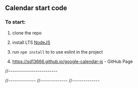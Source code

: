 ## Calendar start code

### To start:

1. clone the repo
2. install LTS [NodeJS](https://nodejs.org/en/)
3. run `npm install` to to use eslint in the project

4. https://sd13666.github.io/google-calendar-js - GitHub Page

//-------------------------
<div class="calendar__time-scale">
            <!-- <div class="time-slot">
              <span class="time-slot__time">1:00</span>
            </div>
            <div class="time-slot">
              <span class="time-slot__time">2:00</span>
            </div>
            <div class="time-slot">
              <span class="time-slot__time">3:00</span>
            </div>
            <div class="time-slot">
              <span class="time-slot__time">4:00</span>
            </div>
            <div class="time-slot">
              <span class="time-slot__time">5:00</span>
            </div>
            <div class="time-slot">
              <span class="time-slot__time">6:00</span>
            </div>
            <div class="time-slot">
              <span class="time-slot__time">7:00</span>
            </div>
            <div class="time-slot">
              <span class="time-slot__time">8:00</span>
            </div>
            <div class="time-slot">
              <span class="time-slot__time">9:00</span>
            </div>
            <div class="time-slot">
              <span class="time-slot__time">10:00</span>
            </div>
            <div class="time-slot">
              <span class="time-slot__time">11:00</span>
            </div>
            <div class="time-slot">
              <span class="time-slot__time">12:00</span>
            </div>
            <div class="time-slot">
              <span class="time-slot__time">13:00</span>
            </div>
            <div class="time-slot">
              <span class="time-slot__time">14:00</span>
            </div>
            <div class="time-slot">
              <span class="time-slot__time">15:00</span>
            </div>
            <div class="time-slot">
              <span class="time-slot__time">16:00</span>
            </div>
            <div class="time-slot">
              <span class="time-slot__time">17:00</span>
            </div>
            <div class="time-slot">
              <span class="time-slot__time">18:00</span>
            </div>
            <div class="time-slot">
              <span class="time-slot__time">19:00</span>
            </div>
            <div class="time-slot">
              <span class="time-slot__time">20:00</span>
            </div>
            <div class="time-slot">
              <span class="time-slot__time">21:00</span>
            </div>
            <div class="time-slot">
              <span class="time-slot__time">22:00</span>
            </div>
            <div class="time-slot">
              <span class="time-slot__time">23:00</span>
            </div> -->
</div>
//--------------
//--------------
//--------------
            <!-- <div class="calendar__day" data-day="16">
              <div class="calendar__time-slot" data-time="0"></div>
              <div class="calendar__time-slot" data-time="1"></div>
              <div class="calendar__time-slot" data-time="2"></div>
              <div class="calendar__time-slot" data-time="3"></div>
              <div class="calendar__time-slot" data-time="4"></div>
              <div class="calendar__time-slot" data-time="5"></div>
              <div class="calendar__time-slot" data-time="6"></div>
              <div class="calendar__time-slot" data-time="7"></div>
              <div class="calendar__time-slot" data-time="8"></div>
              <div class="calendar__time-slot" data-time="9"></div>
              <div class="calendar__time-slot" data-time="10"></div>
              <div class="calendar__time-slot" data-time="12"></div>
              <div class="calendar__time-slot" data-time="13"></div>
              <div class="calendar__time-slot" data-time="14"></div>
              <div class="calendar__time-slot" data-time="15"></div>
              <div class="calendar__time-slot" data-time="16"></div>
              <div class="calendar__time-slot" data-time="17"></div>
              <div class="calendar__time-slot" data-time="18"></div>
              <div class="calendar__time-slot" data-time="19"></div>
              <div class="calendar__time-slot" data-time="20"></div>
              <div class="calendar__time-slot" data-time="21"></div>
              <div class="calendar__time-slot" data-time="22"></div>
              <div class="calendar__time-slot" data-time="23"></div>
              <div class="calendar__time-slot" data-time="24"></div>
            </div>
            <div class="calendar__day" data-day="17">
              <div class="calendar__time-slot" data-time="0"></div>
              <div class="calendar__time-slot" data-time="1"></div>
              <div class="calendar__time-slot" data-time="2"></div>
              <div class="calendar__time-slot" data-time="3">
                <div class="event" data-event-id="">
                  <div class="event__title">Title</div>
                  <div class="event__time">3:10 - 6:30</div>
                </div>
              </div>
              <div class="calendar__time-slot" data-time="4"></div>
              <div class="calendar__time-slot" data-time="5"></div>
              <div class="calendar__time-slot" data-time="6"></div>
              <div class="calendar__time-slot" data-time="7"></div>
              <div class="calendar__time-slot" data-time="8"></div>
              <div class="calendar__time-slot" data-time="9"></div>
              <div class="calendar__time-slot" data-time="10"></div>
              <div class="calendar__time-slot" data-time="12"></div>
              <div class="calendar__time-slot" data-time="13"></div>
              <div class="calendar__time-slot" data-time="14"></div>
              <div class="calendar__time-slot" data-time="15"></div>
              <div class="calendar__time-slot" data-time="16"></div>
              <div class="calendar__time-slot" data-time="17"></div>
              <div class="calendar__time-slot" data-time="18"></div>
              <div class="calendar__time-slot" data-time="19"></div>
              <div class="calendar__time-slot" data-time="20"></div>
              <div class="calendar__time-slot" data-time="21"></div>
              <div class="calendar__time-slot" data-time="22"></div>
              <div class="calendar__time-slot" data-time="23"></div>
              <div class="calendar__time-slot" data-time="24"></div>
            </div>
            <div class="calendar__day" data-day="18">
              <div class="calendar__time-slot" data-time="0"></div>
              <div class="calendar__time-slot" data-time="1"></div>
              <div class="calendar__time-slot" data-time="2"></div>
              <div class="calendar__time-slot" data-time="3"></div>
              <div class="calendar__time-slot" data-time="4"></div>
              <div class="calendar__time-slot" data-time="5"></div>
              <div class="calendar__time-slot" data-time="6"></div>
              <div class="calendar__time-slot" data-time="7"></div>
              <div class="calendar__time-slot" data-time="8"></div>
              <div class="calendar__time-slot" data-time="9"></div>
              <div class="calendar__time-slot" data-time="10"></div>
              <div class="calendar__time-slot" data-time="12"></div>
              <div class="calendar__time-slot" data-time="13"></div>
              <div class="calendar__time-slot" data-time="14"></div>
              <div class="calendar__time-slot" data-time="15"></div>
              <div class="calendar__time-slot" data-time="16"></div>
              <div class="calendar__time-slot" data-time="17"></div>
              <div class="calendar__time-slot" data-time="18"></div>
              <div class="calendar__time-slot" data-time="19"></div>
              <div class="calendar__time-slot" data-time="20"></div>
              <div class="calendar__time-slot" data-time="21"></div>
              <div class="calendar__time-slot" data-time="22"></div>
              <div class="calendar__time-slot" data-time="23"></div>
              <div class="calendar__time-slot" data-time="24"></div>
            </div>
            <div class="calendar__day" data-day="19">
              <div class="calendar__time-slot" data-time="0"></div>
              <div class="calendar__time-slot" data-time="1"></div>
              <div class="calendar__time-slot" data-time="2"></div>
              <div class="calendar__time-slot" data-time="3"></div>
              <div class="calendar__time-slot" data-time="4"></div>
              <div class="calendar__time-slot" data-time="5"></div>
              <div class="calendar__time-slot" data-time="6"></div>
              <div class="calendar__time-slot" data-time="7"></div>
              <div class="calendar__time-slot" data-time="8"></div>
              <div class="calendar__time-slot" data-time="9"></div>
              <div class="calendar__time-slot" data-time="10"></div>
              <div class="calendar__time-slot" data-time="12"></div>
              <div class="calendar__time-slot" data-time="13"></div>
              <div class="calendar__time-slot" data-time="14"></div>
              <div class="calendar__time-slot" data-time="15"></div>
              <div class="calendar__time-slot" data-time="16"></div>
              <div class="calendar__time-slot" data-time="17"></div>
              <div class="calendar__time-slot" data-time="18"></div>
              <div class="calendar__time-slot" data-time="19"></div>
              <div class="calendar__time-slot" data-time="20"></div>
              <div class="calendar__time-slot" data-time="21"></div>
              <div class="calendar__time-slot" data-time="22"></div>
              <div class="calendar__time-slot" data-time="23"></div>
              <div class="calendar__time-slot" data-time="24"></div>
            </div>
            <div class="calendar__day" data-day="20">
              <div class="calendar__time-slot" data-time="0"></div>
              <div class="calendar__time-slot" data-time="1"></div>
              <div class="calendar__time-slot" data-time="2"></div>
              <div class="calendar__time-slot" data-time="3"></div>
              <div class="calendar__time-slot" data-time="4"></div>
              <div class="calendar__time-slot" data-time="5"></div>
              <div class="calendar__time-slot" data-time="6"></div>
              <div class="calendar__time-slot" data-time="7"></div>
              <div class="calendar__time-slot" data-time="8"></div>
              <div class="calendar__time-slot" data-time="9"></div>
              <div class="calendar__time-slot" data-time="10"></div>
              <div class="calendar__time-slot" data-time="12"></div>
              <div class="calendar__time-slot" data-time="13"></div>
              <div class="calendar__time-slot" data-time="14"></div>
              <div class="calendar__time-slot" data-time="15"></div>
              <div class="calendar__time-slot" data-time="16"></div>
              <div class="calendar__time-slot" data-time="17"></div>
              <div class="calendar__time-slot" data-time="18"></div>
              <div class="calendar__time-slot" data-time="19"></div>
              <div class="calendar__time-slot" data-time="20"></div>
              <div class="calendar__time-slot" data-time="21"></div>
              <div class="calendar__time-slot" data-time="22"></div>
              <div class="calendar__time-slot" data-time="23"></div>
              <div class="calendar__time-slot" data-time="24"></div>
            </div>
            <div class="calendar__day" data-day="21">
              <div class="calendar__time-slot" data-time="0"></div>
              <div class="calendar__time-slot" data-time="1"></div>
              <div class="calendar__time-slot" data-time="2"></div>
              <div class="calendar__time-slot" data-time="3"></div>
              <div class="calendar__time-slot" data-time="4"></div>
              <div class="calendar__time-slot" data-time="5"></div>
              <div class="calendar__time-slot" data-time="6"></div>
              <div class="calendar__time-slot" data-time="7"></div>
              <div class="calendar__time-slot" data-time="8"></div>
              <div class="calendar__time-slot" data-time="9"></div>
              <div class="calendar__time-slot" data-time="10"></div>
              <div class="calendar__time-slot" data-time="12"></div>
              <div class="calendar__time-slot" data-time="13"></div>
              <div class="calendar__time-slot" data-time="14"></div>
              <div class="calendar__time-slot" data-time="15"></div>
              <div class="calendar__time-slot" data-time="16"></div>
              <div class="calendar__time-slot" data-time="17"></div>
              <div class="calendar__time-slot" data-time="18"></div>
              <div class="calendar__time-slot" data-time="19"></div>
              <div class="calendar__time-slot" data-time="20"></div>
              <div class="calendar__time-slot" data-time="21"></div>
              <div class="calendar__time-slot" data-time="22"></div>
              <div class="calendar__time-slot" data-time="23"></div>
              <div class="calendar__time-slot" data-time="24"></div>
            </div>
            <div class="calendar__day" data-day="22">
              <div class="calendar__time-slot" data-time="0"></div>
              <div class="calendar__time-slot" data-time="1"></div>
              <div class="calendar__time-slot" data-time="2"></div>
              <div class="calendar__time-slot" data-time="3"></div>
              <div class="calendar__time-slot" data-time="4"></div>
              <div class="calendar__time-slot" data-time="5"></div>
              <div class="calendar__time-slot" data-time="6"></div>
              <div class="calendar__time-slot" data-time="7"></div>
              <div class="calendar__time-slot" data-time="8"></div>
              <div class="calendar__time-slot" data-time="9"></div>
              <div class="calendar__time-slot" data-time="10"></div>
              <div class="calendar__time-slot" data-time="12"></div>
              <div class="calendar__time-slot" data-time="13"></div>
              <div class="calendar__time-slot" data-time="14"></div>
              <div class="calendar__time-slot" data-time="15"></div>
              <div class="calendar__time-slot" data-time="16"></div>
              <div class="calendar__time-slot" data-time="17"></div>
              <div class="calendar__time-slot" data-time="18"></div>
              <div class="calendar__time-slot" data-time="19"></div>
              <div class="calendar__time-slot" data-time="20"></div>
              <div class="calendar__time-slot" data-time="21"></div>
              <div class="calendar__time-slot" data-time="22"></div>
              <div class="calendar__time-slot" data-time="23"></div>
              <div class="calendar__time-slot" data-time="24"></div>
            </div> -->